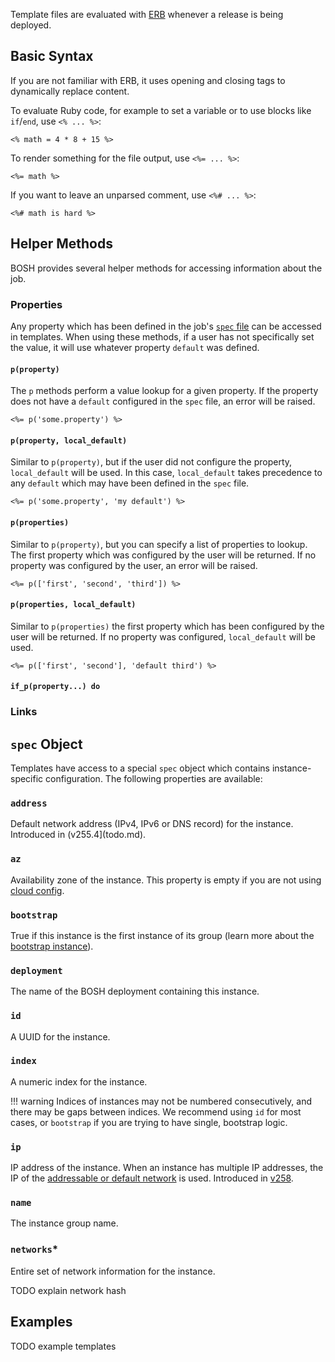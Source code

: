 Template files are evaluated with [ERB](http://apidock.com/ruby/ERB) whenever a release is being deployed.


## Basic Syntax

If you are not familiar with ERB, it uses opening and closing tags to dynamically replace content.

To evaluate Ruby code, for example to set a variable or to use blocks like `if`/`end`, use `<% ... %>`:

```erb
<% math = 4 * 8 + 15 %>
```

To render something for the file output, use `<%= ... %>`:

```erb
<%= math %>
```

If you want to leave an unparsed comment, use `<%# ... %>`:

```erb
<%# math is hard %>
```


## Helper Methods

BOSH provides several helper methods for accessing information about the job.


### Properties

Any property which has been defined in the job's [`spec` file](../spec.md) can be accessed in templates. When using these methods, if a user has not specifically set the value, it will use whatever property `default` was defined.


#### `p(property)`

The `p` methods perform a value lookup for a given property. If the property does not have a `default` configured in the `spec` file, an error will be raised.

```erb
<%= p('some.property') %>
```


#### `p(property, local_default)`

Similar to `p(property)`, but if the user did not configure the property, `local_default` will be used. In this case, `local_default` takes precedence to any `default` which may have been defined in the `spec` file.

```erb
<%= p('some.property', 'my default') %>
```


#### `p(properties)`

Similar to `p(property)`, but you can specify a list of properties to lookup. The first property which was configured by the user will be returned. If no property was configured by the user, an error will be raised.

```erb
<%= p(['first', 'second', 'third']) %>
```


#### `p(properties, local_default)`

Similar to `p(properties)` the first property which has been configured by the user will be returned. If no property was configured, `local_default` will be used.

```erb
<%= p(['first', 'second'], 'default third') %>
```


#### `if_p(property...) do`


### Links


## `spec` Object

Templates have access to a special `spec` object which contains instance-specific configuration. The following properties are available:


### **`address`**

Default network address (IPv4, IPv6 or DNS record) for the instance. Introduced in (v255.4](todo.md).


### **`az`**

Availability zone of the instance. This property is empty if you are not using [cloud config](../../../../todo.md).


### **`bootstrap`**

True if this instance is the first instance of its group (learn more about the [bootstrap instance](../../../../todo.md)).


### **`deployment`**

The name of the BOSH deployment containing this instance.


### **`id`**

A UUID for the instance.


### **`index`**

A numeric index for the instance.

!!! warning
    Indices of instances may not be numbered consecutively, and there may be gaps between indices. We recommend using `id` for most cases, or `bootstrap` if you are trying to have single, bootstrap logic.


### **`ip`**

IP address of the instance. When an instance has multiple IP addresses, the IP of the [addressable or default network](../../../../networks.md#multi-homed) is used. Introduced in [v258](../../../../todo.md).


### **`name`**

The instance group name.


### **`networks`***

Entire set of network information for the instance.

TODO explain network hash


## Examples

TODO example templates
